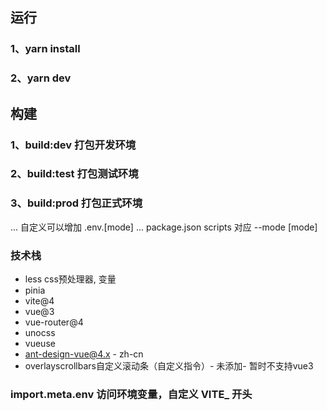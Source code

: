 ## 运行
### 1、yarn install
### 2、yarn dev

## 构建
### 1、build:dev 打包开发环境
### 2、build:test 打包测试环境
### 3、build:prod 打包正式环境
... 自定义可以增加 .env.[mode]
... package.json scripts 对应 --mode [mode]

### 技术栈
- less css预处理器, 变量
- pinia
- vite@4
- vue@3
- vue-router@4
- unocss
- vueuse
- ant-design-vue@4.x - zh-cn
- overlayscrollbars自定义滚动条（自定义指令）- 未添加- 暂时不支持vue3


### import.meta.env 访问环境变量，自定义 VITE_ 开头
